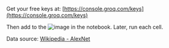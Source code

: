 Get your free keys at: [https://console.groq.com/keys](https://console.groq.com/keys)

Then add to the ![image](https://github.com/user-attachments/assets/8e43e1a7-e2ef-45f0-b111-ab2cfefb7a76) in the notebook. Later, run each cell.

Data source: [Wikipedia - AlexNet](https://en.wikipedia.org/wiki/AlexNet#:~:text=AlexNet%20is%20the%20name%20of,D.)
